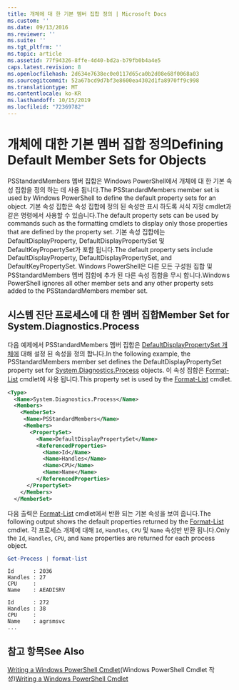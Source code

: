 ```yaml
---
title: 개체에 대 한 기본 멤버 집합 정의 | Microsoft Docs
ms.custom: ''
ms.date: 09/13/2016
ms.reviewer: ''
ms.suite: ''
ms.tgt_pltfrm: ''
ms.topic: article
ms.assetid: 77f94326-8ffe-4d40-bd2a-b79fb0b4a4e5
caps.latest.revision: 8
ms.openlocfilehash: 2d634e7638ec0e0117d65ca0b2d08e68f0068a03
ms.sourcegitcommit: 52a67bcd9d7bf3e8600ea4302d1fa8970ff9c998
ms.translationtype: MT
ms.contentlocale: ko-KR
ms.lasthandoff: 10/15/2019
ms.locfileid: "72369782"
---
```

# <a name="defining-default-member-sets-for-objects"></a><span data-ttu-id="fdf63-102">개체에 대한 기본 멤버 집합 정의</span><span class="sxs-lookup"><span data-stu-id="fdf63-102">Defining Default Member Sets for Objects</span></span>

<span data-ttu-id="fdf63-103">PSStandardMembers 멤버 집합은 Windows PowerShell에서 개체에 대 한 기본 속성 집합을 정의 하는 데 사용 됩니다.</span><span class="sxs-lookup"><span data-stu-id="fdf63-103">The PSStandardMembers member set is used by Windows PowerShell to define the default property sets for an object.</span></span> <span data-ttu-id="fdf63-104">기본 속성 집합은 속성 집합에 정의 된 속성만 표시 하도록 서식 지정 cmdlet과 같은 명령에서 사용할 수 있습니다.</span><span class="sxs-lookup"><span data-stu-id="fdf63-104">The default property sets can be used by commands such as the formatting cmdlets to display only those properties that are defined by the property set.</span></span> <span data-ttu-id="fdf63-105">기본 속성 집합에는 DefaultDisplayProperty, DefaultDisplayPropertySet 및 DefaultKeyPropertySet가 포함 됩니다.</span><span class="sxs-lookup"><span data-stu-id="fdf63-105">The default property sets include DefaultDisplayProperty, DefaultDisplayPropertySet, and DefaultKeyPropertySet.</span></span> <span data-ttu-id="fdf63-106">Windows PowerShell은 다른 모든 구성원 집합 및 PSStandardMembers 멤버 집합에 추가 된 다른 속성 집합을 무시 합니다.</span><span class="sxs-lookup"><span data-stu-id="fdf63-106">Windows PowerShell ignores all other member sets and any other property sets added to the PSStandardMembers member set.</span></span>

## <a name="member-set-for-systemdiagnosticsprocess"></a><span data-ttu-id="fdf63-107">시스템 진단 프로세스에 대 한 멤버 집합</span><span class="sxs-lookup"><span data-stu-id="fdf63-107">Member Set for System.Diagnostics.Process</span></span>

<span data-ttu-id="fdf63-108">다음 예제에서 PSStandardMembers 멤버 집합은 [DefaultDisplayPropertySet 개체에](/dotnet/api/System.Diagnostics.Process) 대해 설정 된 속성을 정의 합니다.</span><span class="sxs-lookup"><span data-stu-id="fdf63-108">In the following example, the PSStandardMembers member set defines the DefaultDisplayPropertySet property set for [System.Diagnostics.Process](/dotnet/api/System.Diagnostics.Process) objects.</span></span> <span data-ttu-id="fdf63-109">이 속성 집합은 [Format-List](/powershell/module/Microsoft.PowerShell.Utility/Format-List) cmdlet에 사용 됩니다.</span><span class="sxs-lookup"><span data-stu-id="fdf63-109">This property set is used by the [Format-List](/powershell/module/Microsoft.PowerShell.Utility/Format-List) cmdlet.</span></span>

```xml
<Type>
  <Name>System.Diagnostics.Process</Name>
  <Members>
    <MemberSet>
     <Name>PSStandardMembers</Name>
     <Members>
       <PropertySet>
         <Name>DefaultDisplayPropertySet</Name>
         <ReferencedProperties>
           <Name>Id</Name>
           <Name>Handles</Name>
           <Name>CPU</Name>
           <Name>Name</Name>
         </ReferencedProperties>
      </PropertySet>
    </Members>
  </MemberSet>
```

<span data-ttu-id="fdf63-110">다음 출력은 [Format-List](/powershell/module/Microsoft.PowerShell.Utility/Format-List) cmdlet에서 반환 되는 기본 속성을 보여 줍니다.</span><span class="sxs-lookup"><span data-stu-id="fdf63-110">The following output shows the default properties returned by the [Format-List](/powershell/module/Microsoft.PowerShell.Utility/Format-List) cmdlet.</span></span> <span data-ttu-id="fdf63-111">각 프로세스 개체에 대해 `Id`, `Handles`, `CPU` 및 `Name` 속성만 반환 됩니다.</span><span class="sxs-lookup"><span data-stu-id="fdf63-111">Only the `Id`, `Handles`, `CPU`, and `Name` properties are returned for each process object.</span></span>

```powershell
Get-Process | format-list
```

```output
Id      : 2036
Handles : 27
CPU     :
Name    : AEADISRV

Id      : 272
Handles : 38
CPU     :
Name    : agrsmsvc
...
```

## <a name="see-also"></a><span data-ttu-id="fdf63-112">참고 항목</span><span class="sxs-lookup"><span data-stu-id="fdf63-112">See Also</span></span>

<span data-ttu-id="fdf63-113">[Writing a Windows PowerShell Cmdlet](./writing-a-windows-powershell-cmdlet.md)(Windows PowerShell Cmdlet 작성)</span><span class="sxs-lookup"><span data-stu-id="fdf63-113">[Writing a Windows PowerShell Cmdlet](./writing-a-windows-powershell-cmdlet.md)</span></span>
